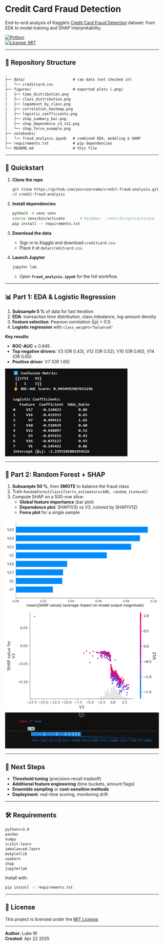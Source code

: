 # Credit Card Fraud Detection

End-to-end analysis of Kaggle’s [Credit Card Fraud Detection](https://www.kaggle.com/mlg-ulb/creditcardfraud) dataset: from EDA to model training and SHAP interpretability.

[![Python](https://img.shields.io/badge/python-3.8%2B-blue)]()  
[![License: MIT](https://img.shields.io/badge/License-MIT-yellow.svg)]()

---

## 📁 Repository Structure

```
.
├── data/                      # raw data (not checked in)
│   └── creditcard.csv
├── figures/                   # exported plots (.png)
│   ├── time_distribution.png
│   ├── class_distribution.png
│   ├── logamount_by_class.png
│   ├── correlation_heatmap.png
│   ├── logistic_coefficients.png
│   ├── shap_summary_bar.png
│   ├── shap_dependence_v3_v12.png
│   └── shap_force_example.png
├── notebooks/                 
│   └── fraud_analysis.ipynb   # combined EDA, modeling & SHAP
├── requirements.txt           # pip dependencies
└── README.md                  # this file
```

---

## 🚀 Quickstart

1. **Clone the repo**  
   ```bash
   git clone https://github.com/yourusername/credit-fraud-analysis.git
   cd credit-fraud-analysis
   ```

2. **Install dependencies**  
   ```bash
   python3 -m venv venv
   source venv/bin/activate       # Windows: .\venv\Scripts\activate
   pip install -r requirements.txt
   ```

3. **Download the data**  
   - Sign in to Kaggle and download `creditcard.csv`.  
   - Place it at `data/creditcard.csv`.

4. **Launch Jupyter**  
   ```bash
   jupyter lab
   ```  
   - Open **`fraud_analysis.ipynb`** for the full workflow.

---

## 📊 Part 1: EDA & Logistic Regression

1. **Subsample 5 %** of data for fast iteration  
2. **EDA**: transaction time distribution, class imbalance, log-amount density  
3. **Feature selection**: Pearson correlation (|ρ| > 0.1)  
4. **Logistic regression** with `class_weight="balanced"`

**Key results**  
- **ROC-AUC** ≈ 0.945  
- **Top negative drivers**: V3 (OR 0.43), V12 (OR 0.52), V10 (OR 0.60), V14 (OR 0.65)  
- **Positive driver**: V7 (OR 1.65)  

![Logistic Coefficients](figures/logistic_coefficients.png)

---

## 🌳 Part 2: Random Forest + SHAP

1. **Subsample 50 %**, then **SMOTE** to balance the fraud class  
2. Train `RandomForestClassifier(n_estimators=100, random_state=42)`  
3. Compute SHAP on a 500-row slice:  
   - **Global feature importance** (bar plot)  
   - **Dependence plot**: SHAP(V3) vs V3, colored by SHAP(V12)  
   - **Force plot** for a single sample  

![SHAP Summary Bar](figures/shap_summary_bar.png)  
![SHAP Dependence V3 vs V12](figures/shap_dependence_v3_v12.png)  
![SHAP Force Example](figures/shap_force_example.png)

---

## 🔭 Next Steps

- **Threshold tuning** (precision–recall tradeoff)  
- **Additional feature engineering** (time buckets, amount flags)  
- **Ensemble sampling** or **cost-sensitive methods**  
- **Deployment**: real-time scoring, monitoring drift  

---

## 🛠 Requirements

```text
python>=3.8
pandas
numpy
scikit-learn
imbalanced-learn
matplotlib
seaborn
shap
jupyterlab
```

Install with:
```bash
pip install -r requirements.txt
```

---

## 📜 License

This project is licensed under the [MIT License](LICENSE).

---

**Author**: Luke W  
**Created**: Apr 22 2025  


